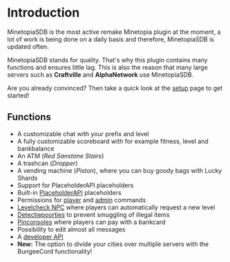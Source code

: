 # Introduction 

MinetopiaSDB is the most active remake Minetopia plugin at the moment, a lot of work is being done on a daily basis and therefore, MinetopiaSDB is updated often.

MinetopiaSDB stands for quality. That's why this plugin contains many functions and ensures little lag. This is also the reason that many large servers such as **Craftville** and **AlphaNetwork** use MinetopiaSDB.

Are you already convinced? Then take a quick look at the [setup](setup.md) page to get started!

## Functions

* A customizable chat with your prefix and level
* A fully customizable scoreboard with for example fitness, level and bankbalance
* An ATM (_Red Sanstone Stairs_)
* A trashcan (_Dropper_)
* A vending machine (_Piston_), where you can buy goody bags with Lucky Shards
* Support for PlaceholderAPI placeholders
* Built-in [PlaceholderAPI](placeholders/placeholderapi.md) placeholders
* Permissions for [player](commands/player.md) and [admin](commands/admin.md) commands
* [Levelcheck NPC](tutorials/levelchecknpc.md) where players can automatically request a new level
* [Detectiepoortjes](tutorials/detectiongate.md) to prevent smuggling of illegal items
* [Pinconsoles](commands/banking.md#how-do-i-use-pinconsoles) where players can pay with a bankcard
* Possibility to edit almost all messages
* A [developer API](https://docs.minetopiasdb.nl)
* **New:** The option to divide your cities over multiple servers with the BungeeCord functionality!

